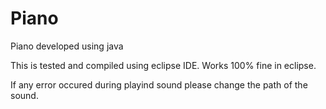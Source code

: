 # Piano
Piano developed using java

This is tested and compiled using eclipse IDE. Works 100% fine in eclipse.

If any error occured during playind sound please change the path of the sound.
